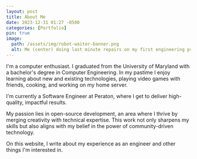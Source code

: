 ```yaml
---
layout: post
title: About Me
date: 2023-12-31 01:27 -0500
categories: [Portfolio]
pin: true
image:
  path: /assets/img/robot-waiter-banner.png
  alt: Me (center) doing last minute repairs on my first engineering project.
---
```


I'm a computer enthusiast. I graduated from the University of Maryland with a bachelor's degree in Computer Engineering. In my pastime I enjoy learning about new and existing technologies, playing video games with friends, cooking, and working on my home server.  

I'm currently a Software Engineer at Peraton, where I get to deliver high-quality, impactful results.  

My passion lies in open-source development, an area where I thrive by merging creativity with technical expertise. This work not only sharpens my skills but also aligns with my belief in the power of community-driven technology.

On this website, I write about my experience as an engineer and other things I'm interested in.